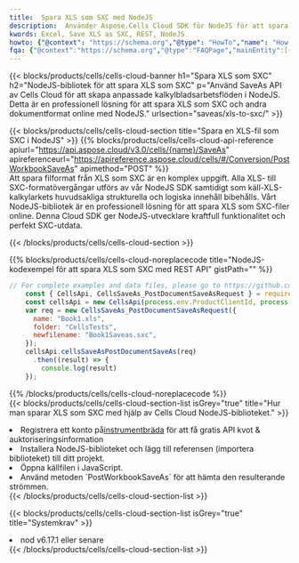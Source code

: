 ```yaml
---
title:  Spara XLS som SXC med NodeJS
description:  Använder Aspose.Cells Cloud SDK för NodeJS för att spara XLS-formatfil som SXC-formatfil.
kwords: Excel, Save XLS as SXC, REST, NodeJS
howto: {"@context": "https://schema.org","@type": "HowTo","name": "How to save XLS as SXC using the Cells Cloud NodeJS library.","description": "How to save XLS as SXC using the Cells Cloud NodeJS library.","image": {"@type": "ImageObject"},"url": "/nodejs/saveas/xls-to-sxc/","step": [{ "@type": "HowToStep","name": "How to save XLS as SXC using the Cells Cloud NodeJS library. step 1", "image": {"@type": "ImageObject",},"url": "/nodejs/saveas/xls-to-sxc/","text": "Register an account at <a href='https://dashboard.aspose.cloud/'>Dashboard</a> to get free API quota & authorization details",},{ "@type": "HowToStep","name": "How to save XLS as SXC using the Cells Cloud NodeJS library. step 1", "image": {"@type": "ImageObject",},"url": "/nodejs/saveas/xls-to-sxc/","text": "Install NodeJS library and add the reference (import the library) to your project.",},{ "@type": "HowToStep","name": "How to save XLS as SXC using the Cells Cloud NodeJS library. step 1", "image": {"@type": "ImageObject",},"url": "/nodejs/saveas/xls-to-sxc/","text": "Open the source file in JavaScript.",},{ "@type": "HowToStep","name": "How to save XLS as SXC using the Cells Cloud NodeJS library. step 1", "image": {"@type": "ImageObject",},"url": "/nodejs/saveas/xls-to-sxc/","text": "Use the `PostWorkbookSaveAs` method to retrieve the resulting stream.",}, ],"supply": {"@type": "HowToSupply","name": "document"},"tool": [{"@type": "HowToTool","name": "Visual Studio, Visual Studio Code, WebStorm"},{"@type": "HowToTool","name": "Aspose Cells"}],"totalTime": "PT6M"}
fqa: {"@context":"https://schema.org","@type":"FAQPage","mainEntity":[{"@type":"Question","name":"Why save file as other formats file in C# using REST API?","acceptedAnswer":{"@type":"Answer","text":"Documents are encoded in many ways, and some files may be incompatible with the software you use. To open and read such files, just save them as appropriate file formats.<br/><ol><li>Install .NET SDK and add the reference (import the library) to your project.</li><li>Open the source file in C# using REST API.</li><li>Call the PostWorkbookSaveAsRequest() method, passing an output filename with required extension.</li><li>Get the result of save as a separate file.</li></ol>"}},{"@type":"Question","name":"What file formats can I save as with your C# library?","acceptedAnswer":{"@type":"Answer","text":"We support a variety of file formats for conversion using .NET library, including XLSX, Excel, xls , PDF, CSV, HTML, Markdown, XML, PNG, JPG, TIFF, Json, TXT and many more."}},{"@type":"Question","name":"What is the maximum allowed file size for conversion using this .NET library?","acceptedAnswer":{"@type":"Answer","text":"There are no file size limits for format conversions using .NET library."}}]}
---
```

{{< blocks/products/cells/cells-cloud-banner h1="Spara XLS som SXC" h2="NodeJS-bibliotek för att spara XLS som SXC" p="Använd SaveAs API av Cells Cloud för att skapa anpassade kalkylbladsarbetsflöden i NodeJS. Detta är en professionell lösning för att spara XLS som SXC och andra dokumentformat online med NodeJS." urlsection="saveas/xls-to-sxc/" >}}

{{< blocks/products/cells/cells-cloud-section title="Spara en XLS-fil som SXC i NodeJS" >}}
{{% blocks/products/cells/cells-cloud-api-reference apiurl="https://api.aspose.cloud/v3.0/cells/{name}/SaveAs" apireferenceurl="https://apireference.aspose.cloud/cells/#/Conversion/PostWorkbookSaveAs" apimethod="POST" %}}
<br/>
Att spara filformat från XLS som SXC är en komplex uppgift. Alla XLS- till SXC-formatövergångar utförs av vår NodeJS SDK samtidigt som käll-XLS-kalkylarkets huvudsakliga strukturella och logiska innehåll bibehålls. Vårt NodeJS-bibliotek är en professionell lösning för att spara XLS som SXC-filer online. Denna Cloud SDK ger NodeJS-utvecklare kraftfull funktionalitet och perfekt SXC-utdata.

{{< /blocks/products/cells/cells-cloud-section >}}

{{% blocks/products/cells/cells-cloud-noreplacecode title="NodeJS-kodexempel för att spara XLS som SXC med REST API" gistPath="" %}}
  
```js
// For complete examples and data files, please go to https://github.com/aspose-cells-cloud/aspose-cells-cloud-node/
    const { CellsApi, CellsSaveAs_PostDocumentSaveAsRequest } = require("asposecellscloud");
    const cellsApi = new CellsApi(process.env.ProductClientId, process.env.ProductClientSecret);
    var req = new CellsSaveAs_PostDocumentSaveAsRequest({
      name: "Book1.xls",
      folder: "CellsTests",
      newfilename: "Book1Saveas.sxc",
    });
    cellsApi.cellsSaveAsPostDocumentSaveAs(req)
      .then((result) => {
        console.log(result)
    });
```
  
{{% /blocks/products/cells/cells-cloud-noreplacecode %}}
<br/>
{{< blocks/products/cells/cells-cloud-section-list isGrey="true" title="Hur man sparar XLS som SXC med hjälp av Cells Cloud NodeJS-biblioteket." >}}
<li> Registrera ett konto på<a href="https://dashboard.aspose.cloud/">instrumentbräda</a> för att få gratis API kvot & auktoriseringsinformation</li>
<li>Installera NodeJS-biblioteket och lägg till referensen (importera biblioteket) till ditt projekt.</li>
<li>Öppna källfilen i JavaScript.</li>
<li>Använd metoden `PostWorkbookSaveAs` för att hämta den resulterande strömmen.</li>
{{< /blocks/products/cells/cells-cloud-section-list >}}

{{< blocks/products/cells/cells-cloud-section-list isGrey="true" title="Systemkrav" >}}
<li>nod v6.17.1 eller senare</li>
{{< /blocks/products/cells/cells-cloud-section-list >}}
